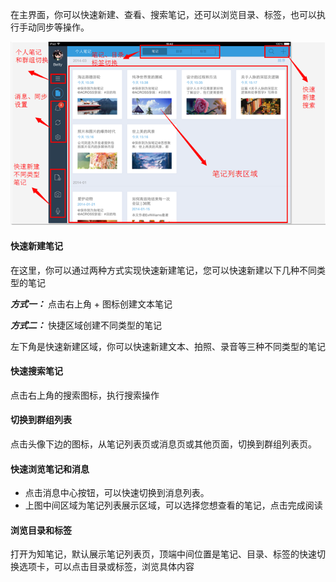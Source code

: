 在主界面，你可以快速新建、查看、搜索笔记，还可以浏览目录、标签，也可以执行手动同步等操作。

![P50](img/P50.png)

#### 快速新建笔记
在这里，你可以通过两种方式实现快速新建笔记，您可以快速新建以下几种不同类型的笔记

***方式一：*** 点击右上角 + 图标创建文本笔记

***方式二：*** 快捷区域创建不同类型的笔记

左下角是快速新建区域，你可以快速新建文本、拍照、录音等三种不同类型的笔记

#### 快速搜索笔记

点击右上角的搜索图标，执行搜索操作

#### 切换到群组列表

点击头像下边的图标，从笔记列表页或消息页或其他页面，切换到群组列表页。

#### 快速浏览笔记和消息

+ 点击消息中心按钮，可以快速切换到消息列表。
+ 上图中间区域为笔记列表展示区域，可以选择您想查看的笔记，点击完成阅读

#### 浏览目录和标签
打开为知笔记，默认展示笔记列表页，顶端中间位置是笔记、目录、标签的快速切换选项卡，可以点击目录或标签，浏览具体内容
